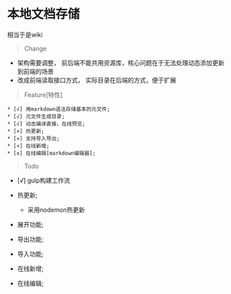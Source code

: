  # 本地文档存储

相当于是wiki

> Change

* 架构需要调整， 前后端不能共用资源库，核心问题在于无法处理动态添加更新到前端的场景
* 改成前端读取接口方式， 实际目录在后端的方式，便于扩展


> Feature[特性]

 ```
 * [√] 用markdown语法存储基本的元文件;
 * [√] 元文件生成目录;
 * [√] 动态编译直接，在线预览;
 * [×] 热更新;
 * [×] 支持导入导出;
 * [×] 在线新增;
 * [x] 在线编辑[markdown编辑器];
 ```

> Todo
* [√] gulp构建工作流

* 热更新; 
  * 采用nodemon热更新


* 展开功能;

* 导出功能;

* 导入功能;

* 在线新增;

* 在线编辑;